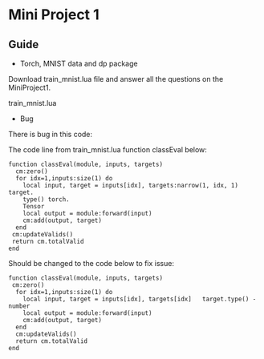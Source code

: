 # Mini Project 1

## Guide

* Torch, MNIST data and dp package

Download train_mnist.lua file and answer all the questions on the MiniProject1.

train_mnist.lua

* Bug

There is bug in this code:

The code line from train_mnist.lua function classEval below:

```
function classEval(module, inputs, targets)
  cm:zero()
  for idx=1,inputs:size(1) do
    local input, target = inputs[idx], targets:narrow(1, idx, 1) target.
    type() torch.
    Tensor
    local output = module:forward(input)
    cm:add(output, target)
  end
 cm:updateValids()
 return cm.totalValid
end
```

Should be changed to the code below to fix issue:

```
function classEval(module, inputs, targets)
 cm:zero()
  for idx=1,inputs:size(1) do
    local input, target = inputs[idx], targets[idx]  ­­ target.type() ­ number
    local output = module:forward(input)
    cm:add(output, target)
  end 
  cm:updateValids() 
  return cm.totalValid
end
```

